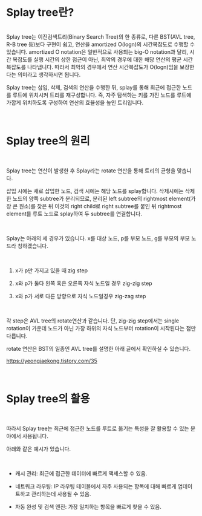 # Splay tree란?
 
</br>
Splay tree는 이진검색트리(Binary Search Tree)의 한 종류로, 다른 BST(AVL tree, R-B tree 등)보다 구현이 쉽고, 연산을 amortized O(logn)의 시간복잡도로 수행할 수 있습니다. amortized O notation은 일반적으로 사용되는 big-O notation과 달리, 시간 복잡도를 실행 시간의 상한 점근이 아닌, 최악의 경우에 대한 해당 연산의 평균 시간복잡도를 나타냅니다. 따라서 최악의 경우에서 연산 시간복잡도가 O(logn)임을 보장한다는 의미라고 생각하시면 됩니다.

Splay tree는 삽입, 삭제, 검색의 연산을 수행한 뒤, splay를 통해 최근에 접근한 노드를 루트에 위치시켜 트리를 재구성합니다. 즉, 자주 탐색하는 키를 가진 노드를 루트에 가깝게 위치하도록 구성하여 연산의 효율성을 높인 트리입니다.

</br>

# Splay tree의 원리
 </br>

Splay tree는 연산이 발생한 후 Splay라는 rotate 연산을 통해 트리의 균형을 맞춥니다.

삽입 시에는 새로 삽입한 노드, 검색 시에는 해당 노드를 splay합니다. 삭제시에는 삭제한 노드의 양쪽 subtree가 분리되므로, 분리된 left subtree의 rightmost element(가장 큰 원소)를 찾은 뒤 이것의 right child로 right subtree를 붙인 뒤 rightmost element를 루트 노드로 splay하여 두 subtree를 연결합니다.

 </br>

Splay는 아래의 세 경우가 있습니다. x를 대상 노드, p를 부모 노드, g를 부모의 부모 노드라 칭하겠습니다.
 
 </br>

1. x가 p만 가지고 있을 때 zig step

2. x와 p가 둘다 왼쪽 혹은 오른쪽 자식 노드일 경우 zig-zig step

3. x와 p가 서로 다른 방향으로 자식 노드일경우 zig-zag step

 </br>

각 step은 AVL tree의 rotate연산과 같습니다. 단, zig-zig step에서는 single rotation이 가운데 노드가 아닌 가장 하위의 자식 노드부터 rotation이 시작된다는 점만 다릅니다.

rotate 연산은 BST의 일종인 AVL tree를 설명한 아래 글에서 확인하실 수 있습니다.

https://yeongjaekong.tistory.com/35

 </br>

# Splay tree의 활용
 
</br>

따라서 Splay tree는 최근에 접근한 노드를 루트로 옮기는 특성을 잘 활용할 수 있는 분야에서 사용됩니다.

아래와 같은 예시가 있습니다.

 </br>

- 캐시 관리: 최근에 접근한 데이터에 빠르게 액세스할 수 있음.

- 네트워크 라우팅: IP 라우팅 테이블에서 자주 사용되는 항목에 대해 빠르게 업데이트하고 관리하는데 사용될 수 있음.

- 자동 완성 및 검색 엔진: 가장 일치하는 항목을 빠르게 찾을 수 있음.